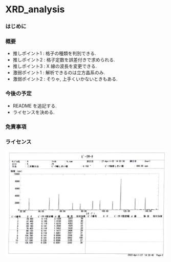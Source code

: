 # XRD_analysis

### はじめに

### 概要
* 推しポイント1 : 格子の種類を判別できる.
* 推しポイント2 : 格子定数を誤差付きで求められる.
* 推しポイント3 : X 線の波長を変更できる.
* 激弱ポイント1 : 解析できるのは立方晶系のみ.
* 激弱ポイント2 : そりゃ, 上手くいかないときもある.

### 今後の予定
* README を追記する.
* ライセンスを決める.

### 免責事項

### ライセンス
![ピークサーチ](img/peaksearch.jpg)